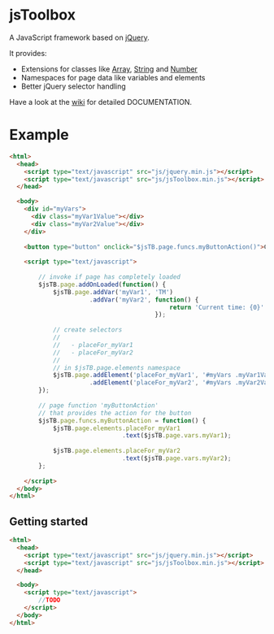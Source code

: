 # jsToolbox

A JavaScript framework based on [jQuery](http://jquery.com/).

It provides:

* Extensions for classes like [Array](https://developer.mozilla.org/en-US/docs/Web/JavaScript/Reference/Global_Objects/Array), [String](https://developer.mozilla.org/en-US/docs/Web/JavaScript/Reference/Global_Objects/String) and [Number](https://developer.mozilla.org/en-US/docs/Web/JavaScript/Reference/Global_Objects/Number)
* Namespaces for page data like variables and elements
* Better jQuery selector handling

Have a look at the [wiki](https://github.com/mkloubert/jsToolbox/wiki) for detailed DOCUMENTATION.

# Example

```html
<html>
  <head>
    <script type="text/javascript" src="js/jquery.min.js"></script>
    <script type="text/javascript" src="js/jsToolbox.min.js"></script>
  </head>

  <body>
    <div id="myVars">
      <div class="myVar1Value"></div>
      <div class="myVar2Value"></div>
    </div>
    
    <button type="button" onclick="$jsTB.page.funcs.myButtonAction()">Click me!</button>
  
    <script type="text/javascript">
        
        // invoke if page has completely loaded
        $jsTB.page.addOnLoaded(function() {
            $jsTB.page.addVar('myVar1', 'TM')
                      .addVar('myVar2', function() {
                                            return 'Current time: {0}'.format(new Date());
                                        });
              
            // create selectors
            // 
            //   - placeFor_myVar1
            //   - placeFor_myVar2
            // 
            // in $jsTB.page.elements namespace
            $jsTB.page.addElement('placeFor_myVar1', '#myVars .myVar1Value')
                      .addElement('placeFor_myVar2', '#myVars .myVar2Value');
        });
        
        // page function 'myButtonAction'
        // that provides the action for the button
        $jsTB.page.funcs.myButtonAction = function() {
            $jsTB.page.elements.placeFor_myVar1
                               .text($jsTB.page.vars.myVar1);
                              
            $jsTB.page.elements.placeFor_myVar2
                               .text($jsTB.page.vars.myVar2);
        };
        
    </script>
  </body>
</html>
```

## Getting started

```html
<html>
  <head>
    <script type="text/javascript" src="js/jquery.min.js"></script>
    <script type="text/javascript" src="js/jsToolbox.min.js"></script>
  </head>

  <body>
    <script type="text/javascript">
        //TODO
    </script>
  </body>
</html>
```

